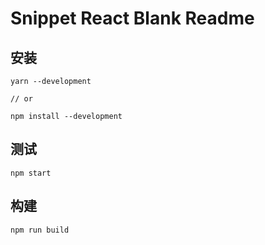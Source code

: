 # Snippet React Blank Readme

## 安装
```
yarn --development 

// or

npm install --development 
```

## 测试

```
npm start
```

## 构建

```
npm run build
```
